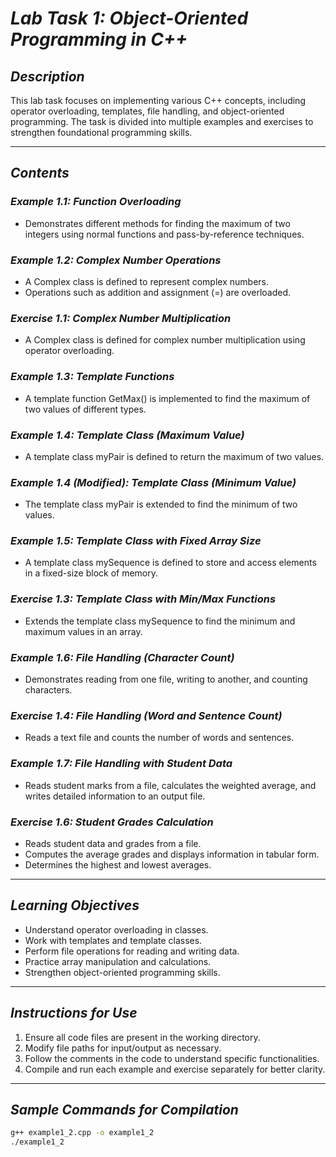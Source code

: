 # *Lab Task 1: Object-Oriented Programming in C++*

## *Description*  
This lab task focuses on implementing various C++ concepts, including operator overloading, templates, file handling, and object-oriented programming. The task is divided into multiple examples and exercises to strengthen foundational programming skills.

---

## *Contents*

### *Example 1.1: Function Overloading*  
- Demonstrates different methods for finding the maximum of two integers using normal functions and pass-by-reference techniques.

### *Example 1.2: Complex Number Operations*  
- A Complex class is defined to represent complex numbers.  
- Operations such as addition and assignment (=) are overloaded.

### *Exercise 1.1: Complex Number Multiplication*  
- A Complex class is defined for complex number multiplication using operator overloading.

### *Example 1.3: Template Functions*  
- A template function GetMax() is implemented to find the maximum of two values of different types.

### *Example 1.4: Template Class (Maximum Value)*  
- A template class myPair is defined to return the maximum of two values.

### *Example 1.4 (Modified): Template Class (Minimum Value)*  
- The template class myPair is extended to find the minimum of two values.

### *Example 1.5: Template Class with Fixed Array Size*  
- A template class mySequence is defined to store and access elements in a fixed-size block of memory.

### *Exercise 1.3: Template Class with Min/Max Functions*  
- Extends the template class mySequence to find the minimum and maximum values in an array.

### *Example 1.6: File Handling (Character Count)*  
- Demonstrates reading from one file, writing to another, and counting characters.

### *Exercise 1.4: File Handling (Word and Sentence Count)*  
- Reads a text file and counts the number of words and sentences.

### *Example 1.7: File Handling with Student Data*  
- Reads student marks from a file, calculates the weighted average, and writes detailed information to an output file.

### *Exercise 1.6: Student Grades Calculation*  
- Reads student data and grades from a file.  
- Computes the average grades and displays information in tabular form.  
- Determines the highest and lowest averages.

---

## *Learning Objectives*  
- Understand operator overloading in classes.  
- Work with templates and template classes.  
- Perform file operations for reading and writing data.  
- Practice array manipulation and calculations.  
- Strengthen object-oriented programming skills.

---

## *Instructions for Use*  
1. Ensure all code files are present in the working directory.  
2. Modify file paths for input/output as necessary.  
3. Follow the comments in the code to understand specific functionalities.  
4. Compile and run each example and exercise separately for better clarity.

---

## *Sample Commands for Compilation*  
```bash
g++ example1_2.cpp -o example1_2
./example1_2